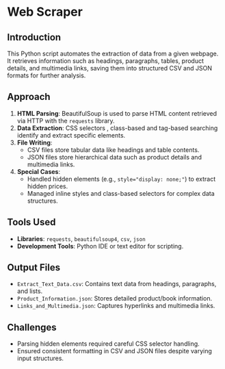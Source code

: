 # Web Scraper

## Introduction
This Python script automates the extraction of data from a given webpage. It retrieves information such as headings, paragraphs, tables, product details, and multimedia links, saving them into structured CSV and JSON formats for further analysis.

## Approach
1. **HTML Parsing**: BeautifulSoup is used to parse HTML content retrieved via HTTP with the `requests` library.
2. **Data Extraction**: CSS selectors , class-based and tag-based searching identify and extract specific elements.
3. **File Writing**:
   - CSV files store tabular data like headings and table contents.
   - JSON files store hierarchical data such as product details and multimedia links.
4. **Special Cases**:
   - Handled hidden elements (e.g., `style="display: none;"`) to extract hidden prices.
   - Managed inline styles and class-based selectors for complex data structures.

## Tools Used
- **Libraries**: `requests`, `beautifulsoup4`, `csv`, `json`
- **Development Tools**: Python IDE or text editor for scripting.

## Output Files
- `Extract_Text_Data.csv`: Contains text data from headings, paragraphs, and lists.
- `Product_Information.json`: Stores detailed product/book information.
- `Links_and_Multimedia.json`: Captures hyperlinks and multimedia links.

## Challenges
- Parsing hidden elements required careful CSS selector handling.
- Ensured consistent formatting in CSV and JSON files despite varying input structures.
